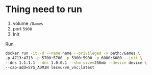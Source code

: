 # Thing need to run

1. volume `/Games`
2. port `5900`
3. Init

Run

```bash
docker run -it -d --name name --privileged -v path:/Games \
-p 4713:4713 -p 5700:5700 -p 5900:5900 -p 6080:6080 --init \
--dns 1.1.1.1 --dns 1.0.0.1 --shm-size=256mb --device device \
--cap-add=SYS_ADMIN lesvu/vn_vnc:latest
```
